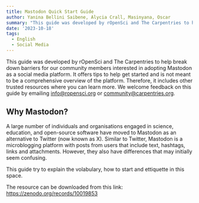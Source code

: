 ```yaml
---
title: Mastodon Quick Start Guide
author: Yanina Bellini Saibene, Alycia Crall, Masinyana, Oscar
summary: "This guide was developed by rOpenSci and The Carpentries to help break down barriers for our community members interested in adopting Mastodon as a social media platform. It offers tips to help get started and is not meant to be a comprehensive overview of the platform"
date: '2023-10-18'
tags:
  - English
  - Social Media
---
```



This guide was developed by rOpenSci and The Carpentries to help break down barriers for our community members interested in adopting Mastodon as a social media platform. It offers tips to help get started and is not meant to be a comprehensive overview of the platform. Therefore, it includes other trusted resources where you can learn more. We welcome feedback on this guide by emailing info@ropensci.org or community@carpentries.org.  


## Why Mastodon?

A large number of individuals and organisations engaged in science, education, and
open-source software have moved to Mastodon as an alternative to Twitter (now known as X). Similar to Twitter, Mastodon is a microblogging platform with posts from users that
include text, hashtags, links and attachments. However, they also have  differences that may initially seem confusing.

This guide try to explain the volabulary, how to start and ettiquette in this space.


The resource can be downloaded from this link: https://zenodo.org/records/10019853